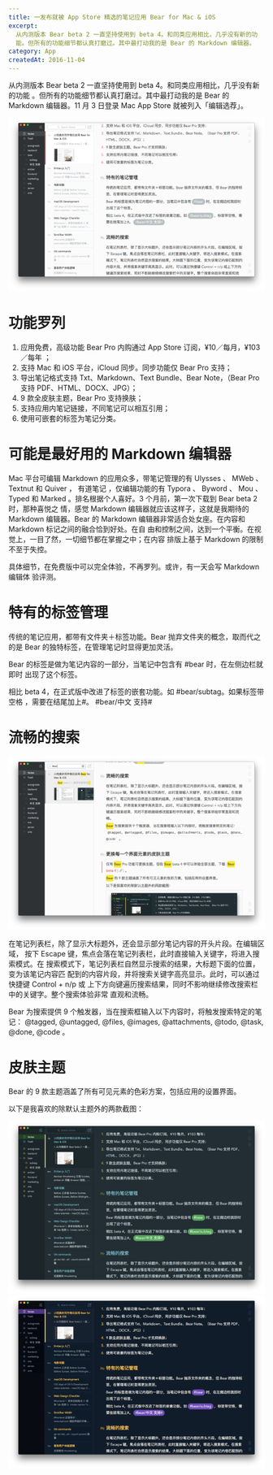 ```yaml
---
title: 一发布就被 App Store 精选的笔记应用 Bear for Mac & iOS
excerpt:
  从内测版本 Bear beta 2 一直坚持使用到 beta 4。和同类应用相比，几乎没有新的功
  能。但所有的功能细节都认真打磨过。其中最打动我的是 Bear 的 Markdown 编辑器。
category: App
createdAt: 2016-11-04
---
```


  从内测版本 Bear beta 2 一直坚持使用到 beta 4。和同类应用相比，几乎没有新的功能
  。但所有的功能细节都认真打磨过。其中最打动我的是 Bear 的 Markdown 编辑器。11 月
  3 日登录 Mac App Store 就被列入「编辑选荐」。

  ![Bear 主界面](./bear-editor-ui.png)

# 功能罗列

  1. 应用免费，高级功能 Bear Pro 内购通过 App Store 订阅，¥10／每月，¥103／每年
     ；
  2. 支持 Mac 和 iOS 平台，iCloud 同步。同步功能仅 Bear Pro 支持；
  3. 导出笔记格式支持 Txt、Markdown、Text Bundle、Bear Note，（Bear Pro 支持
     PDF、HTML、DOCX、JPG）；
  4. 9 款全皮肤主题，Bear Pro 支持换肤；
  5. 支持应用内笔记链接，不同笔记可以相互引用；
  6. 使用可嵌套的标签为笔记分类。

# 可能是最好用的 Markdown 编辑器

  Mac 平台可编辑 Markdown 的应用众多，带笔记管理的有 Ulysses 、 MWeb 、 Textnut
  和 Quiver ， 有道笔记 ，仅编辑功能的有 Typora 、 Byword 、 Mou 、 Typed 和
  Marked 。排名根据个人喜好。3 个月前，第一次下载到 Bear beta 2 时，那种喜悦之
  情，感觉 Markdown 编辑器就应该这样子，这就是我期待的 Markdown 编辑器。Bear 的
  Markdown 编辑器非常适合处女座。在内容和 Markdown 标记之间的融合恰到好处。在自
  由和控制之间，达到一个平衡。在视觉上，一目了然，一切细节都在掌握之中；在内容
  排版上基于 Markdown 的限制不至于失控。

  具体细节，在免费版中可以完全体验，不再罗列。或许，有一天会写 Markdown 编辑体
  验评测。

# 特有的标签管理

  传统的笔记应用，都带有文件夹＋标签功能。Bear 抛弃文件夹的概念，取而代之的是
  Bear 的独特标签，在管理笔记时显得更加灵活。

  Bear 的标签是做为笔记内容的一部分，当笔记中包含有 #bear 时，在左侧边栏就即时
  出现了这个标签。

  相比 beta 4，在正式版中改进了标签的嵌套功能。如 #bear/subtag。如果标签带空格
  ，需要在结尾加上#。 #bear/中文 支持#

# 流畅的搜索

  ![搜索界面](./bear-search.png)

  在笔记列表栏，除了显示大标题外，还会显示部分笔记内容的开头片段。在编辑区域，
  按下 Escape 键，焦点会落在笔记列表栏，此时直接输入关键字，将进入搜索模式。在
  搜索模式下，笔记列表栏自然显示搜索的结果，大标题下面的位置，变为该笔记内容匹
  配到的内容片段，并将搜索关键字高亮显示。此时，可以通过快捷键 Control + n/p 或
  上下方向键遍历搜索结果，同时不影响继续修改搜索栏中的关键字。整个搜索体验非常
  直观和流畅。

  Bear 为搜索提供 9 个触发器，当在搜索框输入以下内容时，将触发搜索特定的笔记：
  @tagged, @untagged, @files, @images, @attachments, @todo, @task, @done, @code
  。

# 皮肤主题

  Bear 的 9 款主题涵盖了所有可见元素的色彩方案，包括应用的设置界面。

  以下是我喜欢的除默认主题外的两款截图：
  
  ![](./theme-01.png)
  ![](./theme-02.png)
